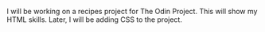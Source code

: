 I will be working on a recipes project for The Odin Project.
This will show my HTML skills.
Later, I will be adding CSS to the project.